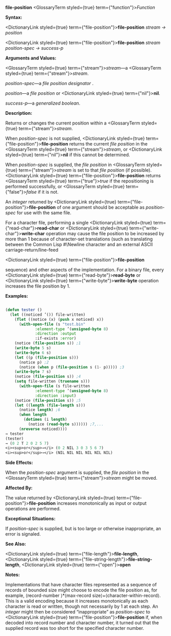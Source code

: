 **file-position** <GlossaryTerm styled={true} term={"function"}><i>Function</i></GlossaryTerm> 



**Syntax:** 



<DictionaryLink styled={true} term={"file-position"}><b>file-position</b></DictionaryLink> *stream → position* 



<DictionaryLink styled={true} term={"file-position"}><b>file-position</b></DictionaryLink> *stream position-spec → success-p* 



**Arguments and Values:** 



<GlossaryTerm styled={true} term={"stream"}><i>stream</i></GlossaryTerm>—a <GlossaryTerm styled={true} term={"stream"}><i>stream</i></GlossaryTerm>. 



*position-spec*—a *file position designator* . 



*position*—a *file position* or <DictionaryLink styled={true} term={"nil"}><b>nil</b></DictionaryLink>. 



*success-p*—a *generalized boolean*. 



**Description:** 



Returns or changes the current position within a <GlossaryTerm styled={true} term={"stream"}><i>stream</i></GlossaryTerm>. 



When *position-spec* is not supplied, <DictionaryLink styled={true} term={"file-position"}><b>file-position</b></DictionaryLink> returns the current *file position* in the <GlossaryTerm styled={true} term={"stream"}><i>stream</i></GlossaryTerm>, or <DictionaryLink styled={true} term={"nil"}><b>nil</b></DictionaryLink> if this cannot be determined. 



When *position-spec* is supplied, the *file position* in <GlossaryTerm styled={true} term={"stream"}><i>stream</i></GlossaryTerm> is set to that *file position* (if possible). <DictionaryLink styled={true} term={"file-position"}><b>file-position</b></DictionaryLink> returns <GlossaryTerm styled={true} term={"true"}><i>true</i></GlossaryTerm> if the repositioning is performed successfully, or <GlossaryTerm styled={true} term={"false"}><i>false</i></GlossaryTerm> if it is not. 



An *integer* returned by <DictionaryLink styled={true} term={"file-position"}><b>file-position</b></DictionaryLink> of one argument should be acceptable as *position-spec* for use with the same file. 



For a character file, performing a single <DictionaryLink styled={true} term={"read-char"}><b>read-char</b></DictionaryLink> or <DictionaryLink styled={true} term={"write-char"}><b>write-char</b></DictionaryLink> operation may cause the file position to be increased by more than 1 because of character-set translations (such as translating between the Common Lisp #\Newline character and an external ASCII carriage-return/line-feed 







 



 



<DictionaryLink styled={true} term={"file-position"}><b>file-position</b></DictionaryLink> 



sequence) and other aspects of the implementation. For a binary file, every <DictionaryLink styled={true} term={"read-byte"}><b>read-byte</b></DictionaryLink> or <DictionaryLink styled={true} term={"write-byte"}><b>write-byte</b></DictionaryLink> operation increases the file position by 1. 



**Examples:**
```lisp

(defun tester () 
  (let ((noticed ’()) file-written) 
    (flet ((notice (x) (push x noticed) x)) 
      (with-open-file (s "test.bin" 
			 :element-type ’(unsigned-byte 8) 
			 :direction :output 
			 :if-exists :error) 
	(notice (file-position s)) ;1 
	(write-byte 5 s) 
	(write-byte 6 s) 
	(let ((p (file-position s))) 
	  (notice p) ;2 
	  (notice (when p (file-position s (1- p))))) ;3 
	(write-byte 7 s) 
	(notice (file-position s)) ;4 
	(setq file-written (truename s))) 
      (with-open-file (s file-written 
			 :element-type ’(unsigned-byte 8) 
			 :direction :input) 
	(notice (file-position s)) ;5 
	(let ((length (file-length s))) 
	  (notice length) ;6 
	  (when length 
	    (dotimes (i length) 
	      (notice (read-byte s)))))) ;7,... 
      (nreverse noticed)))) 
→ tester 
(tester) 
→ (0 2 T 2 0 2 5 7) 
<i><sup>or</sup>→</i> (0 2 NIL 3 0 3 5 6 7) 
<i><sup>or</sup>→</i> (NIL NIL NIL NIL NIL NIL) 

```
**Side Effects:** 



When the *position-spec* argument is supplied, the *file position* in the <GlossaryTerm styled={true} term={"stream"}><i>stream</i></GlossaryTerm> might be moved. 



**Affected By:** 



The value returned by <DictionaryLink styled={true} term={"file-position"}><b>file-position</b></DictionaryLink> increases monotonically as input or output operations are performed. 







 



 



**Exceptional Situations:** 



If *position-spec* is supplied, but is too large or otherwise inappropriate, an error is signaled. 



**See Also:** 



<DictionaryLink styled={true} term={"file-length"}><b>file-length</b></DictionaryLink>, <DictionaryLink styled={true} term={"file-string-length"}><b>file-string-length</b></DictionaryLink>, <DictionaryLink styled={true} term={"open"}><b>open</b></DictionaryLink> 



**Notes:** 



Implementations that have character files represented as a sequence of records of bounded size might choose to encode the file position as, for example, ⟨record-number ⟩\*⟨max-record size⟩+⟨character-within-record⟩. This is a valid encoding because it increases monotonically as each character is read or written, though not necessarily by 1 at each step. An *integer* might then be considered “inappropriate” as *position-spec* to <DictionaryLink styled={true} term={"file-position"}><b>file-position</b></DictionaryLink> if, when decoded into record number and character number, it turned out that the supplied record was too short for the specified character number. 



